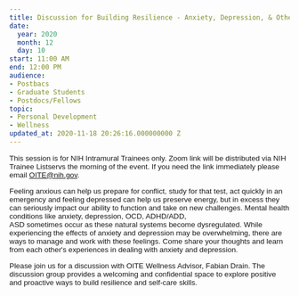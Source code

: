 ```yaml
---
title: Discussion for Building Resilience - Anxiety, Depression, & Other Challenges
date:
  year: 2020
  month: 12
  day: 10
start: 11:00 AM
end: 12:00 PM
audience:
- Postbacs
- Graduate Students
- Postdocs/Fellows
topic:
- Personal Development
- Wellness
updated_at: 2020-11-18 20:26:16.000000000 Z
---
```

<span style="font-family: arial, helvetica, sans-serif; font-size:
10pt;">This session is for NIH Intramural Trainees only. Zoom link will
be distributed via NIH Trainee Listservs the morning of the event. If
you need the link immediately please email OITE@nih.gov. </span>

<span style="font-family: arial, helvetica, sans-serif; font-size:
10pt;">Feeling anxious can help us prepare for conflict, study for that
test, act quickly in an emergency and feeling depressed can
help us preserve energy, but in excess they can seriously impact our
ability to function and take on new challenges. Mental health conditions
like anxiety, depression, OCD, ADHD/ADD, ASD sometimes occur as these
natural systems become dysregulated. While experiencing the effects of
anxiety and depression may be overwhelming, there are ways to manage and
work with these feelings. Come share your thoughts and learn from each
other's experiences in dealing with anxiety and depression. </span>

<span style="font-family: arial, helvetica, sans-serif; font-size:
10pt;">Please join us for a discussion with OITE Wellness Advisor,
Fabian Drain. The discussion group provides a welcoming and confidential
space to explore positive and proactive ways to build resilience and
self-care skills.</span>
